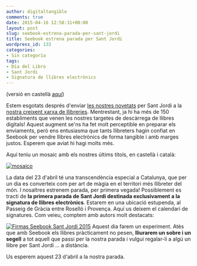 ```yaml
---
author: digitaltangible
comments: true
date: 2015-04-16 12:58:31+00:00
layout: post
slug: seebook-estrena-parada-per-sant-jordi
title: Seebook estrena parada per Sant Jordi
wordpress_id: 133
categories:
- Sin categoría
tags:
- Día del Libro
- Sant Jordi
- Signatura de llibres electrònics
---
```


(versió en castellà [aquí](https://seebookblog.wordpress.com/2015/04/16/seebook-estrena-parada-para-el-dia-del-libro-sant-jordi/))

Estem esgotats després d'enviar [les nostres novetats](https://www.digitaltangible.com/catalog?n=true) per Sant Jordi a la [nostra creixent xarxa de llibreries](http://www.seebook.eu/librerias.html#0). Mentrestant, ja hi ha més de 150 establiments que venen les nostres targetes de descàrrega de llibres digitals! Aquest augment se'ns ha fet molt perceptible en preparar els enviaments, però ens entusiasma que tants llibreters hagin confiat en Seebook per vendre llibres electrònics de forma tangible i amb marges justos. Esperem que aviat hi hagi molts més.

Aquí teniu un mosaic amb els nostres últims títols, en castellà i català:

[![mosaico](https://seebookblog.files.wordpress.com/2015/04/mosaico.png?w=251)](https://seebookblog.files.wordpress.com/2015/04/mosaico.png)

La data del 23 d'abril té una transcendència especial a Catalunya, que per un dia es converteix com per art de màgia en el territori més llibreter del món. I nosaltres estrenem parada, per primera vegada! Possiblement es tracti de **la primera parada de Sant Jordi destinada exclusivament a la signatura de llibres electrònics**. Estarem en una ubicació estupenda, al Passeig de Gràcia entre Roselló i Provença. Aquí us deixem el calendari de signatures. Com veieu, comptem amb autors molt destacats:

[![Firmas Seebook Sant Jordi 2015](https://seebookblog.files.wordpress.com/2015/04/firmas-sant-jordi.png?w=300)](https://seebookblog.files.wordpress.com/2015/04/firmas-sant-jordi.png)
Aquest dia farem un experiment. Atès que amb Seebook els llibres pràcticament no pesen, **lliurarem un sobre i un segell** a tot aquell que passi per la nostra parada i vulgui regalar-li a algú un llibre per Sant Jordi ... a distància.

Us esperem aquest 23 d'abril a la nostra parada.
